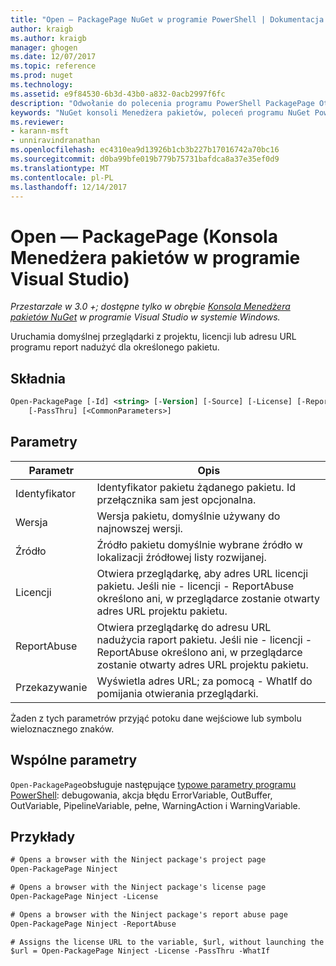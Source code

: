 ```yaml
---
title: "Open — PackagePage NuGet w programie PowerShell | Dokumentacja firmy Microsoft"
author: kraigb
ms.author: kraigb
manager: ghogen
ms.date: 12/07/2017
ms.topic: reference
ms.prod: nuget
ms.technology: 
ms.assetid: e9f84530-6b3d-43b0-a832-0acb2997f6fc
description: "Odwołanie do polecenia programu PowerShell PackagePage Otwórz w konsoli Menedżera pakietów NuGet w programie Visual Studio."
keywords: "NuGet konsoli Menedżera pakietów, poleceń programu NuGet Powershell NuGet w programie PowerShell, otwórz PackagePage"
ms.reviewer:
- karann-msft
- unniravindranathan
ms.openlocfilehash: ec4310ea9d13926b1cb3b227b17016742a70bc16
ms.sourcegitcommit: d0ba99bfe019b779b75731bafdca8a37e35ef0d9
ms.translationtype: MT
ms.contentlocale: pl-PL
ms.lasthandoff: 12/14/2017
---
```

# <a name="open-packagepage-package-manager-console-in-visual-studio"></a>Open — PackagePage (Konsola Menedżera pakietów w programie Visual Studio)

*Przestarzałe w 3.0 +; dostępne tylko w obrębie [Konsola Menedżera pakietów NuGet](Package-Manager-Console.md) w programie Visual Studio w systemie Windows.*

Uruchamia domyślnej przeglądarki z projektu, licencji lub adresu URL programu report nadużyć dla określonego pakietu.

## <a name="syntax"></a>Składnia

```ps
Open-PackagePage [-Id] <string> [-Version] [-Source] [-License] [-ReportAbuse]
    [-PassThru] [<CommonParameters>]
```

## <a name="parameters"></a>Parametry

| Parametr | Opis |
| --- | --- |
| Identyfikator | Identyfikator pakietu żądanego pakietu. Id przełącznika sam jest opcjonalna. |
| Wersja | Wersja pakietu, domyślnie używany do najnowszej wersji. |
| Źródło | Źródło pakietu domyślnie wybrane źródło w lokalizacji źródłowej listy rozwijanej. |
| Licencji | Otwiera przeglądarkę, aby adres URL licencji pakietu. Jeśli nie - licencji - ReportAbuse określono ani, w przeglądarce zostanie otwarty adres URL projektu pakietu. |
| ReportAbuse | Otwiera przeglądarkę do adresu URL nadużycia raport pakietu. Jeśli nie - licencji - ReportAbuse określono ani, w przeglądarce zostanie otwarty adres URL projektu pakietu. |
| Przekazywanie | Wyświetla adres URL; za pomocą - WhatIf do pomijania otwierania przeglądarki. |

Żaden z tych parametrów przyjąć potoku dane wejściowe lub symbolu wieloznacznego znaków.

## <a name="common-parameters"></a>Wspólne parametry

`Open-PackagePage`obsługuje następujące [typowe parametry programu PowerShell](http://go.microsoft.com/fwlink/?LinkID=113216): debugowania, akcja błędu ErrorVariable, OutBuffer, OutVariable, PipelineVariable, pełne, WarningAction i WarningVariable.

## <a name="examples"></a>Przykłady

```ps
# Opens a browser with the Ninject package's project page
Open-PackagePage Ninject

# Opens a browser with the Ninject package's license page
Open-PackagePage Ninject -License

# Opens a browser with the Ninject package's report abuse page  
Open-PackagePage Ninject -ReportAbuse

# Assigns the license URL to the variable, $url, without launching the browser
$url = Open-PackagePage Ninject -License -PassThru -WhatIf
```